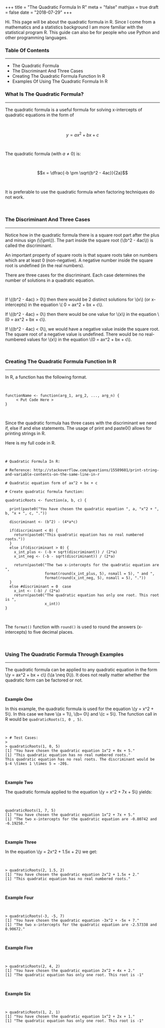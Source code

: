 +++
title = "The Quadratic Formula In R"
meta = "false"
mathjax = true
draft = false
date = "2018-07-29"
+++


Hi. This page will be about the quadratic formula in R. Since I come from a mathematics and a statistics background I am more familiar with the statistical program R. This guide can also be for people who use Python and other programming languages.

### Table Of Contents
---

* The Quadratic Formula
* The Discriminant And Three Cases
* Creating The Quadratic Formula Function In R
* Examples Of Using The Quadratic Formula In R

### What Is The Quadratic Formula?
---
The quadratic formula is a useful formula for solving x-intercepts of quadratic equations in the form of

&nbsp;

$$ y = ax^2 + bx + c$$

&nbsp;

The quadratic formula (with $a \neq 0$) is:

&nbsp;

$$x = \dfrac{-b \pm \sqrt{b^2 - 4ac}}{2a}$$

&nbsp;

It is preferable to use the quadratic formula when factoring techniques do not work.

&nbsp;

### The Discriminant And Three Cases
---

Notice how in the quadratic formula there is a square root part after the plus and minus sign (\\(\pm\\)). The part inside the square root (\\(b^2 - 4ac\\)) is called the discriminant.

An important property of square roots is that square roots take on numbers which are at least 0 (non-negative). A negative number inside the square root is undefined (in the real numbers).

There are three cases for the discriminant. Each case determines the number of solutions in a quadratic equation.

&nbsp;

If \\((b^2 - 4ac) > 0\\) then there would be 2 distinct solutions for \\(x\\) (or x-intercepts) in the equation \\( 0 = ax^2 + bx + c\\).

If \\((b^2 - 4ac) = 0\\) then there would be one value for \\(x\\) in the equation \\(0 = ax^2 + bx + c\\).

If \\((b^2 - 4ac) < 0\\), we would have a negative value inside the square root. The square root of a negative value is undefined. There would be no real-numbered values for \\(x\\) in the equation \\(0 = ax^2 + bx + c\\).

&nbsp;


### Creating The Quadratic Formula Function In R
---


In R, a function has the following format.

&nbsp;

```{r}
functionName <- function(arg_1, arg_2, ..., arg_n) {
     < Put Code Here >
}
```

&nbsp;

Since the quadratic formula has three cases with the discriminant we need if, else if and else statements. The usage of print and paste0() allows for printing strings in R.

Here is my full code in R.

&nbsp;

```{r}
# Quadratic Formula In R:

# Reference: http://stackoverflow.com/questions/15589601/print-string-and-variable-contents-on-the-same-line-in-r

# Quadratic equation form of ax^2 + bx + c

# Create quadratic formula function:

quadraticRoots <- function(a, b, c) {

  print(paste0("You have chosen the quadratic equation ", a, "x^2 + ", b, "x + ", c, "."))

  discriminant <- (b^2) - (4*a*c)

  if(discriminant < 0) {
    return(paste0("This quadratic equation has no real numbered roots."))
  }
  else if(discriminant > 0) {
    x_int_plus <- (-b + sqrt(discriminant)) / (2*a)
    x_int_neg <- (-b - sqrt(discriminant)) / (2*a)

    return(paste0("The two x-intercepts for the quadratic equation are ",
                  format(round(x_int_plus, 5), nsmall = 5), " and ",
                  format(round(x_int_neg, 5), nsmall = 5), "."))
  }
  else #discriminant = 0  case
    x_int <- (-b) / (2*a)
    return(paste0("The quadratic equation has only one root. This root is ",
                  x_int))
}
```

&nbsp;

The `format()` function with `round()` is used to round the answers (x-intercepts) to five decimal places.

&nbsp;

### Using The Quadratic Formula Through Examples
---

The quadratic formula can be applied to any quadratic equation in the form \\(y = ax^2 + bx + c\\) (\\(a \neq 0\\)). It does not really matter whether the quadratic form can be factored or not.

&nbsp;

**Example One**

In this example, the quadratic formula is used for the equation \\(y = x^2 + 5\\). In this case we have \\(a = 1\\), \\(b= 0\\) and \\(c = 5\\). The function call in R would be `quadraticRoots(1, 0 , 5)`.

&nbsp;

```{r}
> # Test Cases:
>
> quadraticRoots(1, 0, 5)
[1] "You have chosen the quadratic equation 1x^2 + 0x + 5."
[1] "This quadratic equation has no real numbered roots."
This quadratic equation has no real roots. The discriminant would be $-4 \times 1 \times 5 = -20$.
```

&nbsp;

**Example Two**

The quadratic formula applied to the equation \\(y = x^2 + 7x + 5\\) yields:

&nbsp;

```{r}
quadraticRoots(1, 7, 5)
[1] "You have chosen the quadratic equation 1x^2 + 7x + 5."
[1] "The two x-intercepts for the quadratic equation are -0.80742 and -6.19258."
```
&nbsp;

**Example Three**

In the equation \\(y = 2x^2 + 1.5x + 2\\) we get:

&nbsp;

```{r}
> quadraticRoots(2, 1.5, 2)
[1] "You have chosen the quadratic equation 2x^2 + 1.5x + 2."
[1] "This quadratic equation has no real numbered roots."
```

&nbsp;

**Example Four**

&nbsp;

```{r}
> quadraticRoots(-3, -5, 7)
[1] "You have chosen the quadratic equation -3x^2 + -5x + 7."
[1] "The two x-intercepts for the quadratic equation are -2.57338 and 0.90672."
```

&nbsp;

**Example Five**

&nbsp;

```{r}
> quadraticRoots(2, 4, 2)
[1] "You have chosen the quadratic equation 2x^2 + 4x + 2."
[1] "The quadratic equation has only one root. This root is -1"
```

&nbsp;

**Example Six**

&nbsp;

```{r}
> quadraticRoots(1, 2, 1)
[1] "You have chosen the quadratic equation 1x^2 + 2x + 1."
[1] "The quadratic equation has only one root. This root is -1"
```

&nbsp;
